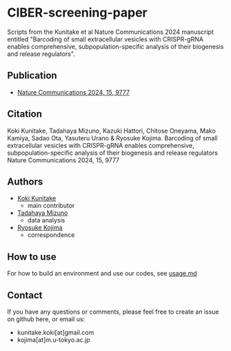 # CIBER-screening-paper
Scripts from the Kunitake et al Nature Communications 2024 manuscript entitled "Barcoding of small extracellular vesicles with CRISPR-gRNA enables comprehensive, subpopulation-specific analysis of their biogenesis and release regulators".

## Publication
- [Nature Communications 2024, 15, 9777](https://www.nature.com/articles/s41467-024-53736-x)

## Citation
Koki Kunitake, Tadahaya Mizuno, Kazuki Hattori, Chitose Oneyama, Mako Kamiya, Sadao Ota, Yasuteru Urano & Ryosuke Kojima.
Barcoding of small extracellular vesicles with CRISPR-gRNA enables comprehensive, subpopulation-specific analysis of their biogenesis and release regulators
Nature Communications 2024, 15, 9777


## Authors
- [Koki Kunitake](https://github.com/Koki-KUNITAKE)  
    - main contributor  
- [Tadahaya Mizuno](https://github.com/tadahayamiz)  
    - data analysis
- [Ryosuke Kojima](https://github.com/Ryosuke-Kojima)
    - correspondence

## How to use
For how to build an environment and use our codes, see [usage.md](usage.md)

## Contact
If you have any questions or comments, please feel free to create an issue on github here, or email us:  
- kunitake.koki[at]gmail.com
- kojima[at]m.u-tokyo.ac.jp
